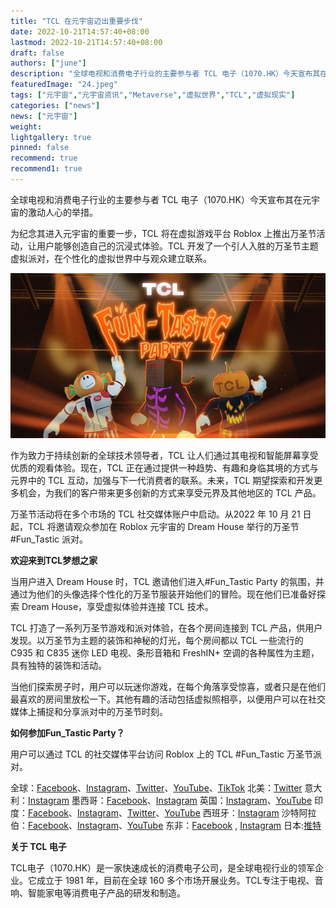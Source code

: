 ```yaml
---
title: "TCL 在元宇宙迈出重要步伐"
date: 2022-10-21T14:57:40+08:00
lastmod: 2022-10-21T14:57:40+08:00
draft: false
authors: ["june"]
description: "全球电视和消费电子行业的主要参与者 TCL 电子（1070.HK）今天宣布其在元宇宙的激动人心的举措。"
featuredImage: "24.jpeg"
tags: ["元宇宙","元宇宙资讯","Metaverse","虚拟世界","TCL","虚拟现实"]
categories: ["news"]
news: ["元宇宙"]
weight: 
lightgallery: true
pinned: false
recommend: true
recommend1: true
---
```




全球电视和消费电子行业的主要参与者 TCL 电子（1070.HK）今天宣布其在元宇宙的激动人心的举措。

为纪念其进入元宇宙的重要一步，TCL 将在虚拟游戏平台 Roblox 上推出万圣节活动，让用户能够创造自己的沉浸式体验。TCL 开发了一个引人入胜的万圣节主题虚拟派对，在个性化的虚拟世界中与观众建立联系。

![图片](23.jpg)



作为致力于持续创新的全球技术领导者，TCL 让人们通过其电视和智能屏幕享受优质的观看体验。现在，TCL 正在通过提供一种趋势、有趣和身临其境的方式与元界中的 TCL 互动，加强与下一代消费者的联系。未来，TCL 期望探索和开发更多机会，为我们的客户带来更多创新的方式来享受元界及其他地区的 TCL 产品。

万圣节活动将在多个市场的 TCL 社交媒体账户中启动。从2022 年 10 月 21 日起，TCL 将邀请观众参加在 Roblox 元宇宙的 Dream House 举行的万圣节#Fun_Tastic 派对。



**欢迎来到TCL梦想之家**

当用户进入 Dream House 时，TCL 邀请他们进入#Fun_Tastic Party 的氛围，并通过为他们的头像选择个性化的万圣节服装开始他们的冒险。现在他们已准备好探索 Dream House，享受虚拟体验并连接 TCL 技术。

TCL 打造了一系列万圣节游戏和派对体验，在各个房间连接到 TCL 产品，供用户发现。以万圣节为主题的装饰和神秘的灯光，每个房间都以 TCL 一些流行的 C935 和 C835 迷你 LED 电视、条形音箱和 FreshIN+ 空调的各种属性为主题，具有独特的装饰和活动。

当他们探索房子时，用户可以玩迷你游戏，在每个角落享受惊喜，或者只是在他们最喜欢的房间里放松一下。其他有趣的活动包括虚拟照相亭，以便用户可以在社交媒体上捕捉和分享派对中的万圣节时刻。



**如何参加Fun_Tastic Party？**

用户可以通过 TCL 的社交媒体平台访问 Roblox 上的 TCL #Fun_Tastic 万圣节派对。

全球：[Facebook](https://www.facebook.com/TCLElectronicsGlobal/)、[Instagram](https://www.instagram.com/tclelectronics/)、[Twitter](https://twitter.com/TCL_Global)、[YouTube](https://www.youtube.com/user/TCLTVs)、[TikTok](https://www.tiktok.com/@tcl) 
北美：[Twitter](https://twitter.com/tcl_usa) 
意大利：[Instagram](https://www.instagram.com/tcl_italia/) 
墨西哥：[Facebook](https://www.facebook.com/TCLMEX)、[Instagram](https://www.instagram.com/tclmex/) 
英国：[Instagram](https://www.instagram.com/tcl_uk/)、[YouTube](https://www.youtube.com/c/TCLEurope) 
印度：[Facebook](https://www.facebook.com/TheCreativeLifeIndia/)、[Instagram](https://www.instagram.com/tcl_india/)、[Twitter](https://twitter.com/tcl_india)、[YouTube](https://www.youtube.com/channel/UCkVAWmPnvZ97HqOJu7Isjqg) 
西班牙：[Instagram](https://www.instagram.com/tcl_espana/) 
沙特阿拉伯：[Facebook](https://www.facebook.com/TCLElectronicsMiddleEast)、[Instagram](https://www.instagram.com/tcl_ksa/?hl=en)、[YouTube](https://www.youtube.com/channel/UCp2xjQtNp-3yDo8ilEyf91Q) 
东非：[Facebook](https://www.facebook.com/TCLElectronicsAfrica) , [Instagram](https://www.instagram.com/tcl.africa/) 
日本:[推特](https://twitter.com/TCL_Japan)



**关于 TCL 电子**

TCL电子（1070.HK）是一家快速成长的消费电子公司，是全球电视行业的领军企业。它成立于 1981 年，目前在全球 160 多个市场开展业务。TCL专注于电视、音响、智能家电等消费电子产品的研发和制造。